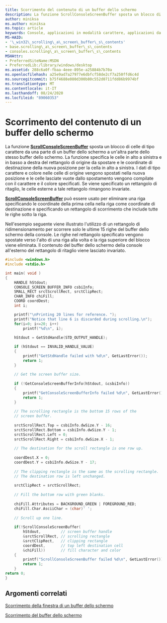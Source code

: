 ```yaml
---
title: Scorrimento del contenuto di un buffer dello schermo
description: La funzione ScrollConsoleScreenBuffer sposta un blocco di celle di tipo carattere da una parte di un buffer dello schermo a un'altra parte dello stesso buffer dello schermo.
author: miniksa
ms.author: miniksa
ms.topic: article
keywords: Console, applicazioni in modalità carattere, applicazioni da riga di comando, applicazioni Terminal, API console
MS-HAID:
- '\_win32\_scrolling\_a\_screen\_buffer\_s\_contents'
- base.scrolling\_a\_screen\_buffer\_s\_contents
- consoles.scrolling\_a\_screen\_buffer\_s\_contents
MSHAttr:
- PreferredSiteName:MSDN
- PreferredLib:/library/windows/desktop
ms.assetid: 288c6a0f-fbaa-4eee-895e-a25884b7b70a
ms.openlocfilehash: a25e9ad7a27977e6dbfcf58de2cf7a250ffd6c4d
ms.sourcegitcommit: b75f4688e080d300b80c552d0711fdd86b9974bf
ms.translationtype: MT
ms.contentlocale: it-IT
ms.lasthandoff: 08/24/2020
ms.locfileid: "89060353"
---
```

# <a name="scrolling-a-screen-buffers-contents"></a>Scorrimento del contenuto di un buffer dello schermo


La funzione [**ScrollConsoleScreenBuffer**](scrollconsolescreenbuffer.md) sposta un blocco di celle di tipo carattere da una parte di un buffer dello schermo a un'altra parte dello stesso buffer dello schermo. La funzione specifica le celle in alto a sinistra e in basso a destra del rettangolo di origine da spostare e le coordinate di destinazione della nuova posizione per la cella in alto a sinistra. I dati di tipo carattere e colore nelle celle di origine vengono spostati nella nuova posizione e le celle lasciate vuote dallo spostamento vengono compilate con il carattere e il colore specificati. Se viene specificato un rettangolo di ritaglio, le celle esterne a tale rettangolo rimangono invariate.

[**ScrollConsoleScreenBuffer**](scrollconsolescreenbuffer.md) può essere usato per eliminare una riga specificando le coordinate della prima cella nella riga come coordinate di destinazione e specificando un rettangolo di scorrimento che include tutte le righe sotto la riga.

Nell'esempio seguente viene illustrato l'utilizzo di un rettangolo di ridimensionamento per scorrere solo le ultime 15 righe del buffer dello schermo della console. Le righe nel rettangolo specificato vengono spostate verso l'alto di una riga alla volta e la riga superiore del blocco viene eliminata. Il contenuto del buffer dello schermo della console all'esterno del rettangolo di ritaglio viene lasciato invariato.

```C
#include <windows.h>
#include <stdio.h>

int main( void )
{
    HANDLE hStdout; 
    CONSOLE_SCREEN_BUFFER_INFO csbiInfo; 
    SMALL_RECT srctScrollRect, srctClipRect; 
    CHAR_INFO chiFill; 
    COORD coordDest; 
    int i;

    printf("\nPrinting 20 lines for reference. ");
    printf("Notice that line 6 is discarded during scrolling.\n");
    for(i=0; i<=20; i++)
        printf("%d\n", i);
 
    hStdout = GetStdHandle(STD_OUTPUT_HANDLE); 

    if (hStdout == INVALID_HANDLE_VALUE) 
    {
        printf("GetStdHandle failed with %d\n", GetLastError()); 
        return 1;
    }
 
    // Get the screen buffer size. 
 
    if (!GetConsoleScreenBufferInfo(hStdout, &csbiInfo)) 
    {
        printf("GetConsoleScreenBufferInfo failed %d\n", GetLastError()); 
        return 1;
    }
 
    // The scrolling rectangle is the bottom 15 rows of the 
    // screen buffer. 
 
    srctScrollRect.Top = csbiInfo.dwSize.Y - 16; 
    srctScrollRect.Bottom = csbiInfo.dwSize.Y - 1; 
    srctScrollRect.Left = 0; 
    srctScrollRect.Right = csbiInfo.dwSize.X - 1; 
 
    // The destination for the scroll rectangle is one row up. 
 
    coordDest.X = 0; 
    coordDest.Y = csbiInfo.dwSize.Y - 17; 
 
    // The clipping rectangle is the same as the scrolling rectangle. 
    // The destination row is left unchanged. 
 
    srctClipRect = srctScrollRect; 
 
    // Fill the bottom row with green blanks. 
 
    chiFill.Attributes = BACKGROUND_GREEN | FOREGROUND_RED; 
    chiFill.Char.AsciiChar = (char)' '; 
 
    // Scroll up one line. 
 
    if(!ScrollConsoleScreenBuffer(  
        hStdout,         // screen buffer handle 
        &srctScrollRect, // scrolling rectangle 
        &srctClipRect,   // clipping rectangle 
        coordDest,       // top left destination cell 
        &chiFill))       // fill character and color
    {
        printf("ScrollConsoleScreenBuffer failed %d\n", GetLastError()); 
        return 1;
    }
return 0;
}
```

## <a name="span-idrelated_topicsspanrelated-topics"></a><span id="related_topics"></span>Argomenti correlati


[Scorrimento della finestra di un buffer dello schermo](scrolling-a-screen-buffer-s-window.md)

[Scorrimento del buffer dello schermo](scrolling-the-screen-buffer.md)

 

 




